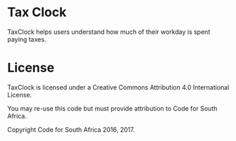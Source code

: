 # Tax Clock

TaxClock helps users understand how much of their workday is spent paying taxes.

# License

TaxClock is licensed under a Creative Commons Attribution 4.0 International License.

You may re-use this code but must provide attribution to Code for South Africa.

Copyright Code for South Africa 2016, 2017.

